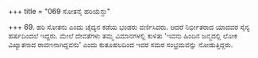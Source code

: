 +++
title = "069 ಸೋತನೈ ಹರಿಯೆನ್ದು"

+++
69. ಹರಿ ಸೋತನು ಎಂದು ಚೈದ್ಯನ ಕಡೆಯ ಭಂಡರು ವರ್ಣಿಸಿದರು. ಆದರೆ  ನಿರ್ಭೀತರಾದ ಯಾದವರ ಸೈನ್ಯ   
ಹರ್ಷದಿಂದಲೆ ಇದ್ದರು. ಮೇಲೆ ದೇವತೆಗಳು ತಮ್ಮ ವಿಮಾನಗಳಲ್ಲಿ ಕುಳಿತು 'ಇವನು ಹಿಂದಿನ ಜನ್ಮದಲ್ಲಿ ಲೋಕ   
ವಿಖ್ಯಾತನಾದ ರಾವಣನಾಗಿದ್ದವನು' ಎಂದು ಕುತೂಹಲದಿಂದ ಇವರ ಸಮರ ಸಂಭ್ರಮವನ್ನು ನೋಡುತ್ತಿದ್ದರು.